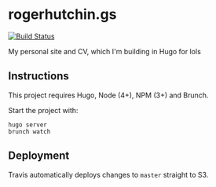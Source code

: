 # rogerhutchin.gs

[![Build Status](https://travis-ci.org/rogerhutchings/rogerhutchin.gs.svg?branch=master)](https://travis-ci.org/rogerhutchings/rogerhutchin.gs)

My personal site and CV, which I'm building in Hugo for lols

## Instructions

This project requires Hugo, Node (4+), NPM (3+) and Brunch.

Start the project with:

```
hugo server
brunch watch
```

## Deployment

Travis automatically deploys changes to `master` straight to S3.

